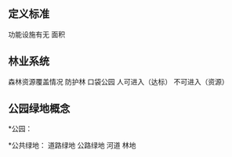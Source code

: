 
## 定义标准

功能设施有无
面积

## 林业系统

森林资源覆盖情况
防护林
口袋公园
  人可进入（达标）
  不可进入（资源）

## 公园绿地概念

*公园：


*公共绿地：
道路绿地
公路绿地
河道
林地
